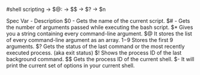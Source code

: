 #shell scripting 
-> $@:
-> $$
-> $?
-> $n

Spec Var - Description
$0	     - Gets the name of the current script.
$#	     - Gets the number of arguments passed while               executing the bash script.
$*	        Gives you a string containing every command-line argument.
$@	        It stores the list of every command-line argument as an array.
$1-$9	    Stores the first 9 arguments.
$?	        Gets the status of the last command or the most recently executed process. (aka exit status)
$!	        Shows the process ID of the last background command.
$$	        Gets the process ID of the current shell.
$-	        It will print the current set of options in your current shell.